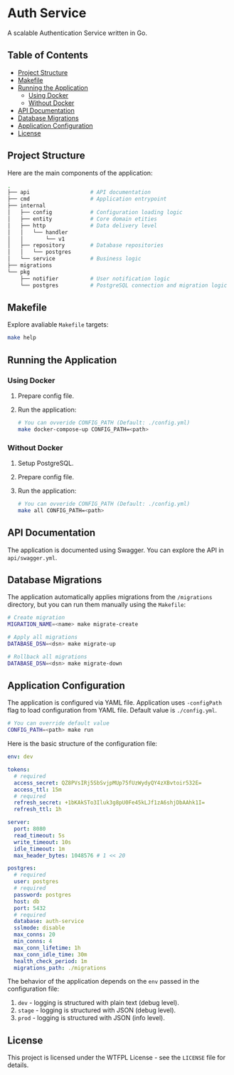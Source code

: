 # Auth Service

A scalable Authentication Service written in Go.

## Table of Contents

- [Project Structure](#project-structure)
- [Makefile](#makefile)
- [Running the Application](#running-the-application)
  - [Using Docker](#using-docker)
  - [Without Docker](#without-docker)
- [API Documentation](#api-documentation)
- [Database Migrations](#database-migrations)
- [Application Configuration](#application-configuration)
- [License](#license)

## Project Structure

Here are the main components of the application:

```bash
.
├── api                   # API documentation
├── cmd                   # Application entrypoint
├── internal
│   ├── config            # Configuration loading logic
│   ├── entity            # Core domain etities
│   ├── http              # Data delivery level
│   │   └── handler
│   │       └── v1
│   ├── repository        # Database repositories
│   │   └── postgres
│   └── service           # Business logic
├── migrations
└── pkg
    ├── notifier          # User notification logic
    └── postgres          # PostgreSQL connection and migration logic

```

## Makefile

Explore avaliable `Makefile` targets:

```bash
make help
```

## Running the Application

### Using Docker

1. Prepare config file.

2. Run the application:

    ```bash
    # You can ovveride CONFIG_PATH (Default: ./config.yml)
    make docker-compose-up CONFIG_PATH=<path>
    ```

### Without Docker

1. Setup PostgreSQL.

2. Prepare config file.

3. Run the application:

    ```bash
    # You can ovveride CONFIG_PATH (Default: ./config.yml)
    make all CONFIG_PATH=<path>
    ```

## API Documentation

The application is documented using Swagger. You can explore the API in `api/swagger.yml`.

## Database Migrations

The application automatically applies migrations from the `/migrations` directory, but you can run them manually using the `Makefile`:

```bash
# Create migration
MIGRATION_NAME=<name> make migrate-create

# Apply all migrations
DATABASE_DSN=<dsn> make migrate-up

# Rollback all migrations
DATABASE_DSN=<dsn> make migrate-down
```

## Application Configuration

The application is configured via YAML file. Application uses `-configPath` flag to load configuration from YAML file. Default value is `./config.yml`.

```bash
# You can override default value
CONFIG_PATH=<path> make run
```

Here is the basic structure of the configuration file:

```yaml
env: dev

tokens:
  # required
  access_secret: QZ8PVsIRj5SbSvjpMUp75fUzWydyQY4zXBvtoir532E=
  access_ttl: 15m
  # required
  refresh_secret: +1bKAkSTo3Iluk3g8pU0Fe45kLJf1zA6shjDbAAhk1I=
  refresh_ttl: 1h

server:
  port: 8080
  read_timeout: 5s
  write_timeout: 10s
  idle_timeout: 1m
  max_header_bytes: 1048576 # 1 << 20

postgres:
  # required
  user: postgres
  # required
  password: postgres
  host: db
  port: 5432
  # required
  database: auth-service
  sslmode: disable
  max_conns: 20
  min_conns: 4
  max_conn_lifetime: 1h
  max_conn_idle_time: 30m
  health_check_period: 1m
  migrations_path: ./migrations
```

The behavior of the application depends on the `env` passed in the configuration file:

1. `dev` - logging is structured with plain text (debug level).
2. `stage` - logging is structured with JSON (debug level).
3. `prod` - logging is structured with JSON (info level).

## License

This project is licensed under the WTFPL License - see the `LICENSE` file for details.
